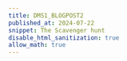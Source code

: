 ```yaml
---
title: DMS1_BLOGPOST2
published_at: 2024-07-22
snippet: The Scavenger hunt
disable_html_sanitization: true
allow_math: true 
---
```


